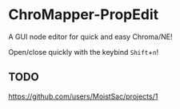 # ChroMapper-PropEdit

A GUI node editor for quick and easy Chroma/NE!

Open/close quickly with the keybind `Shift`+`n`!

## TODO

https://github.com/users/MoistSac/projects/1

